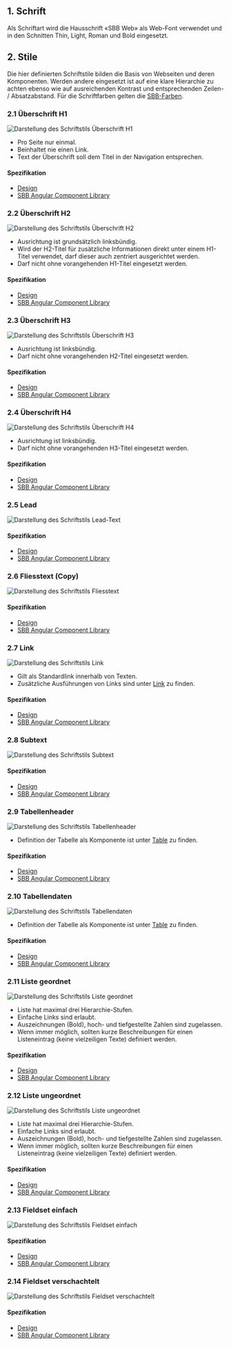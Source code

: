 ## 1. Schrift
Als Schriftart wird die Hausschrift «SBB Web» als Web-Font verwendet und in den Schnitten Thin, Light, Roman und Bold eingesetzt.

## 2. Stile
Die hier definierten Schriftstile bilden die Basis von Webseiten und deren Komponenten. Werden andere eingesetzt ist auf eine klare Hierarchie zu achten ebenso wie auf ausreichenden Kontrast und entsprechenden Zeilen- / Absatzabstand. Für die Schriftfarben gelten die [SBB-Farben](https://digital.sbb.ch/de/farben).

### 2.1 Überschrift H1
![Darstellung des Schriftstils Überschrift H1](https://raw.githubusercontent.com/sbb-design-systems/design-system-website-documentation/master/documentation/basics/typography/images/typo_h1.png 'class: image')
* Pro Seite nur einmal.
* Beinhaltet nie einen Link.
* Text der Überschrift soll dem Titel in der Navigation entsprechen.

#### Spezifikation
* [Design](https://sbb.invisionapp.com/d/main#/console/15744722/331796872/inspect)
* [SBB Angular Component Library](https://sbb-angular.app.sbb.ch/latest/typography)

### 2.2 Überschrift H2
![Darstellung des Schriftstils Überschrift H2](https://raw.githubusercontent.com/sbb-design-systems/design-system-website-documentation/master/documentation/basics/typography/images/typo_h2.png 'class: image')
* Ausrichtung ist grundsätzlich linksbündig.
* Wird der H2-Titel für zusätzliche Informationen direkt unter einem H1-Titel verwendet, darf dieser auch zentriert ausgerichtet werden.
* Darf nicht ohne vorangehenden H1-Titel eingesetzt werden.

#### Spezifikation
* [Design](https://sbb.invisionapp.com/d/main#/console/15744722/331796873/inspect)
* [SBB Angular Component Library](https://sbb-angular.app.sbb.ch/latest/typography)

### 2.3 Überschrift H3
![Darstellung des Schriftstils Überschrift H3](https://raw.githubusercontent.com/sbb-design-systems/design-system-website-documentation/master/documentation/basics/typography/images/typo_h3.png 'class: image')
* Ausrichtung ist linksbündig.
* Darf nicht ohne vorangehenden H2-Titel eingesetzt werden.

#### Spezifikation
* [Design](https://sbb.invisionapp.com/d/main#/console/15744722/331796874/inspect)
* [SBB Angular Component Library](https://sbb-angular.app.sbb.ch/latest/typography)

### 2.4 Überschrift H4
![Darstellung des Schriftstils Überschrift H4](https://raw.githubusercontent.com/sbb-design-systems/design-system-website-documentation/master/documentation/basics/typography/images/typo_h4.png 'class: image')
* Ausrichtung ist linksbündig.
* Darf nicht ohne vorangehenden H3-Titel eingesetzt werden.

#### Spezifikation
* [Design](lhttps://sbb.invisionapp.com/d/main#/console/15744722/331796875/inspect)
* [SBB Angular Component Library](https://sbb-angular.app.sbb.ch/latest/typography)

### 2.5 Lead
![Darstellung des Schriftstils Lead-Text](https://raw.githubusercontent.com/sbb-design-systems/design-system-website-documentation/master/documentation/basics/typography/images/typo_lead.png 'class: image')

#### Spezifikation
* [Design](https://sbb.invisionapp.com/d/main#/console/15744722/331796876/inspect)
* [SBB Angular Component Library](https://sbb-angular.app.sbb.ch/latest/typography)


### 2.6 Fliesstext (Copy)
![Darstellung des Schriftstils Fliesstext](https://raw.githubusercontent.com/sbb-design-systems/design-system-website-documentation/master/documentation/basics/typography/images/typo_copy.png 'class: image')

#### Spezifikation
* [Design](https://sbb.invisionapp.com/d/main#/console/15744722/331796877/inspect)
* [SBB Angular Component Library](https://sbb-angular.app.sbb.ch/latest/typography)

### 2.7 Link
![Darstellung des Schriftstils Link](https://raw.githubusercontent.com/sbb-design-systems/design-system-website-documentation/master/documentation/basics/typography/images/typo_link.png 'class: image')
* Gilt als Standardlink innerhalb von Texten.
* Zusätzliche Ausführungen von Links sind unter [Link](https://digital.sbb.ch/de/website/components/link) zu finden.

#### Spezifikation
* [Design](https://sbb.invisionapp.com/d/main#/console/15744722/331796878/inspect)
* [SBB Angular Component Library](https://sbb-angular.app.sbb.ch/latest/typography)

### 2.8 Subtext
![Darstellung des Schriftstils Subtext](https://raw.githubusercontent.com/sbb-design-systems/design-system-website-documentation/master/documentation/basics/typography/images/typo_subtext.png 'class: image')

#### Spezifikation
* [Design](https://sbb.invisionapp.com/d/main#/console/15744722/331796879/inspect)
* [SBB Angular Component Library](https://sbb-angular.app.sbb.ch/latest/typography)

### 2.9 Tabellenheader
![Darstellung des Schriftstils Tabellenheader](https://raw.githubusercontent.com/sbb-design-systems/design-system-website-documentation/master/documentation/basics/typography/images/typo_table_header.png 'class: image')
* Definition der Tabelle als Komponente ist unter [Table](https://digital.sbb.ch/de/website/components/table) zu finden.

#### Spezifikation
* [Design](https://sbb.invisionapp.com/d/main#/console/15744722/331796882/inspect)
* [SBB Angular Component Library](https://sbb-angular.app.sbb.ch/latest/typography)

### 2.10 Tabellendaten
![Darstellung des Schriftstils Tabellendaten](https://raw.githubusercontent.com/sbb-design-systems/design-system-website-documentation/master/documentation/basics/typography/images/typo_table_data.png 'class: image')
* Definition der Tabelle als Komponente ist unter [Table](https://digital.sbb.ch/de/website/components/table) zu finden.

#### Spezifikation
* [Design](https://sbb.invisionapp.com/d/main#/console/15744722/331796883/inspect)
* [SBB Angular Component Library](https://sbb-angular.app.sbb.ch/latest/typography)

### 2.11 Liste geordnet
![Darstellung des Schriftstils Liste geordnet](https://raw.githubusercontent.com/sbb-design-systems/design-system-website-documentation/master/documentation/basics/typography/images/typo_list_ordered.png 'class: image')
* Liste hat maximal drei Hierarchie-Stufen.
* Einfache Links sind erlaubt.
* Auszeichnungen (Bold), hoch- und tiefgestellte Zahlen sind zugelassen.
* Wenn immer möglich, sollten kurze Beschreibungen für einen Listeneintrag (keine vielzeiligen Texte) definiert werden.

#### Spezifikation
* [Design](https://sbb.invisionapp.com/d/main#/console/15744722/331796880/inspect)
* [SBB Angular Component Library](https://sbb-angular.app.sbb.ch/latest/typography)

### 2.12 Liste ungeordnet
![Darstellung des Schriftstils Liste ungeordnet](https://raw.githubusercontent.com/sbb-design-systems/design-system-website-documentation/master/documentation/basics/typography/images/typo_list_unordered.png 'class: image')
* Liste hat maximal drei Hierarchie-Stufen.
* Einfache Links sind erlaubt.
* Auszeichnungen (Bold), hoch- und tiefgestellte Zahlen sind zugelassen.
* Wenn immer möglich, sollten kurze Beschreibungen für einen Listeneintrag (keine vielzeiligen Texte) definiert werden.

#### Spezifikation
* [Design](https://sbb.invisionapp.com/d/main#/console/15744722/331796881/inspect)
* [SBB Angular Component Library](https://sbb-angular.app.sbb.ch/latest/typography)

### 2.13 Fieldset einfach
![Darstellung des Schriftstils Fieldset einfach](https://raw.githubusercontent.com/sbb-design-systems/design-system-website-documentation/master/documentation/basics/typography/images/typo_fieldset_default.png 'class: image')

#### Spezifikation
* [Design](https://sbb.invisionapp.com/d/main#/console/15744722/328082546/inspect)
* [SBB Angular Component Library](https://sbb-angular.app.sbb.ch/latest/typography)

### 2.14 Fieldset verschachtelt
![Darstellung des Schriftstils Fieldset verschachtelt](https://raw.githubusercontent.com/sbb-design-systems/design-system-website-documentation/master/documentation/basics/typography/images/typo_fieldset_nested.png 'class: image')

#### Spezifikation
* [Design](https://sbb.invisionapp.com/d/main#/console/15744722/328082547/inspect)
* [SBB Angular Component Library](https://sbb-angular.app.sbb.ch/latest/typography)
